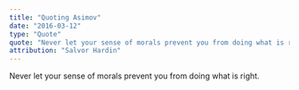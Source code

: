 ```yaml
---
title: "Quoting Asimov"
date: "2016-03-12"
type: "Quote"
quote: "Never let your sense of morals prevent you from doing what is right."
attribution: "Salvor Hardin"
---
```


Never let your sense of morals prevent you from doing what is right.
